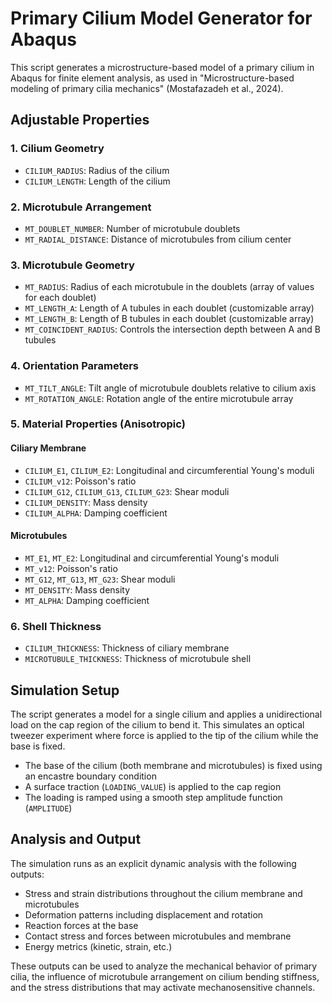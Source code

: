 # Primary Cilium Model Generator for Abaqus

This script generates a microstructure-based model of a primary cilium in Abaqus for finite element analysis, as used in "Microstructure-based modeling of primary cilia mechanics" (Mostafazadeh et al., 2024).

## Adjustable Properties

### 1. Cilium Geometry
- `CILIUM_RADIUS`: Radius of the cilium
- `CILIUM_LENGTH`: Length of the cilium

### 2. Microtubule Arrangement
- `MT_DOUBLET_NUMBER`: Number of microtubule doublets
- `MT_RADIAL_DISTANCE`: Distance of microtubules from cilium center

### 3. Microtubule Geometry
- `MT_RADIUS`: Radius of each microtubule in the doublets (array of values for each doublet)
- `MT_LENGTH_A`: Length of A tubules in each doublet (customizable array)
- `MT_LENGTH_B`: Length of B tubules in each doublet (customizable array)
- `MT_COINCIDENT_RADIUS`: Controls the intersection depth between A and B tubules

### 4. Orientation Parameters
- `MT_TILT_ANGLE`: Tilt angle of microtubule doublets relative to cilium axis
- `MT_ROTATION_ANGLE`: Rotation angle of the entire microtubule array

### 5. Material Properties (Anisotropic)
#### Ciliary Membrane
- `CILIUM_E1`, `CILIUM_E2`: Longitudinal and circumferential Young's moduli
- `CILIUM_v12`: Poisson's ratio
- `CILIUM_G12`, `CILIUM_G13`, `CILIUM_G23`: Shear moduli
- `CILIUM_DENSITY`: Mass density
- `CILIUM_ALPHA`: Damping coefficient

#### Microtubules
- `MT_E1`, `MT_E2`: Longitudinal and circumferential Young's moduli
- `MT_v12`: Poisson's ratio
- `MT_G12`, `MT_G13`, `MT_G23`: Shear moduli
- `MT_DENSITY`: Mass density
- `MT_ALPHA`: Damping coefficient

### 6. Shell Thickness
- `CILIUM_THICKNESS`: Thickness of ciliary membrane
- `MICROTUBULE_THICKNESS`: Thickness of microtubule shell

## Simulation Setup

The script generates a model for a single cilium and applies a unidirectional load on the cap region of the cilium to bend it. This simulates an optical tweezer experiment where force is applied to the tip of the cilium while the base is fixed.

- The base of the cilium (both membrane and microtubules) is fixed using an encastre boundary condition
- A surface traction (`LOADING_VALUE`) is applied to the cap region
- The loading is ramped using a smooth step amplitude function (`AMPLITUDE`)

## Analysis and Output

The simulation runs as an explicit dynamic analysis with the following outputs:

- Stress and strain distributions throughout the cilium membrane and microtubules
- Deformation patterns including displacement and rotation
- Reaction forces at the base
- Contact stress and forces between microtubules and membrane
- Energy metrics (kinetic, strain, etc.)

These outputs can be used to analyze the mechanical behavior of primary cilia, the influence of microtubule arrangement on cilium bending stiffness, and the stress distributions that may activate mechanosensitive channels.
